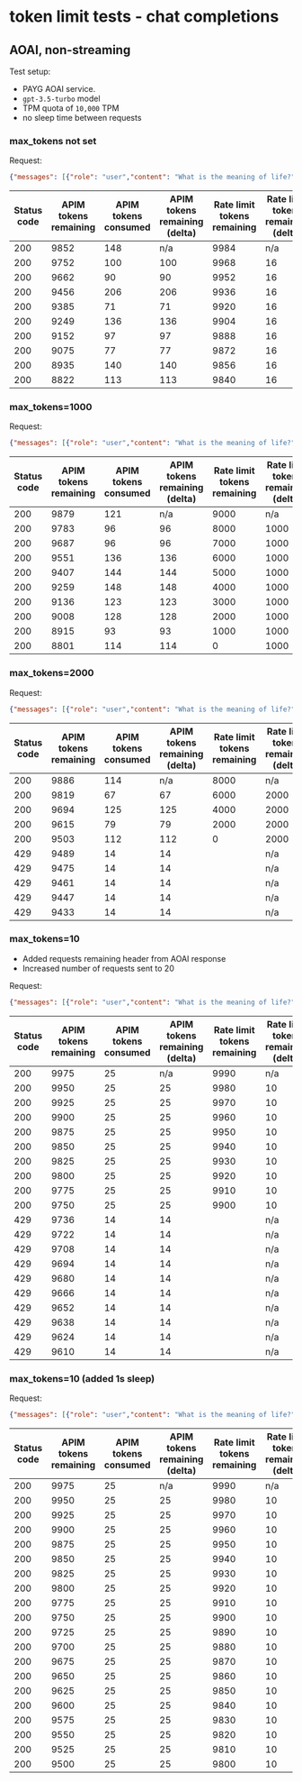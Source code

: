 # token limit tests - chat completions

## AOAI, non-streaming

Test setup:
- PAYG AOAI service.
- `gpt-3.5-turbo` model
- TPM quota of `10,000` TPM
- no sleep time between requests

### max_tokens not set

Request:
```json
{"messages": [{"role": "user","content": "What is the meaning of life?"}],"stream": false}
```

 | Status code | APIM tokens remaining | APIM tokens consumed | APIM tokens remaining (delta) | Rate limit tokens remaining | Rate limit tokens remaining (delta) | Tiktoken count (generated) | Body tokens (prompt) | Body tokens (completion) |
 | ----------- | --------------------- | -------------------- | ----------------------------- | --------------------------- | ----------------------------------- | -------------------------- | -------------------- | ------------------------ |
 | 200         | 9852                  | 148                  | n/a                           | 9984                        | n/a                                 | 133                        | 15                   | 133                      |
 | 200         | 9752                  | 100                  | 100                           | 9968                        | 16                                  | 85                         | 15                   | 85                       |
 | 200         | 9662                  | 90                   | 90                            | 9952                        | 16                                  | 75                         | 15                   | 75                       |
 | 200         | 9456                  | 206                  | 206                           | 9936                        | 16                                  | 191                        | 15                   | 191                      |
 | 200         | 9385                  | 71                   | 71                            | 9920                        | 16                                  | 56                         | 15                   | 56                       |
 | 200         | 9249                  | 136                  | 136                           | 9904                        | 16                                  | 121                        | 15                   | 121                      |
 | 200         | 9152                  | 97                   | 97                            | 9888                        | 16                                  | 82                         | 15                   | 82                       |
 | 200         | 9075                  | 77                   | 77                            | 9872                        | 16                                  | 62                         | 15                   | 62                       |
 | 200         | 8935                  | 140                  | 140                           | 9856                        | 16                                  | 125                        | 15                   | 125                      |
 | 200         | 8822                  | 113                  | 113                           | 9840                        | 16                                  | 98                         | 15                   | 98                       |

### max_tokens=1000

Request:
```json
{"messages": [{"role": "user","content": "What is the meaning of life?"}],"stream": false, "max_tokens": 1000}
```

| Status code | APIM tokens remaining | APIM tokens consumed | APIM tokens remaining (delta) | Rate limit tokens remaining | Rate limit tokens remaining (delta) | Tiktoken count (generated) | Body tokens (prompt) | Body tokens (completion) |
| ----------- | --------------------- | -------------------- | ----------------------------- | --------------------------- | ----------------------------------- | -------------------------- | -------------------- | ------------------------ |
| 200         | 9879                  | 121                  | n/a                           | 9000                        | n/a                                 | 106                        | 15                   | 106                      |
| 200         | 9783                  | 96                   | 96                            | 8000                        | 1000                                | 81                         | 15                   | 81                       |
| 200         | 9687                  | 96                   | 96                            | 7000                        | 1000                                | 81                         | 15                   | 81                       |
| 200         | 9551                  | 136                  | 136                           | 6000                        | 1000                                | 121                        | 15                   | 121                      |
| 200         | 9407                  | 144                  | 144                           | 5000                        | 1000                                | 129                        | 15                   | 129                      |
| 200         | 9259                  | 148                  | 148                           | 4000                        | 1000                                | 133                        | 15                   | 133                      |
| 200         | 9136                  | 123                  | 123                           | 3000                        | 1000                                | 108                        | 15                   | 108                      |
| 200         | 9008                  | 128                  | 128                           | 2000                        | 1000                                | 113                        | 15                   | 113                      |
| 200         | 8915                  | 93                   | 93                            | 1000                        | 1000                                | 78                         | 15                   | 78                       |
| 200         | 8801                  | 114                  | 114                           | 0                           | 1000                                | 99                         | 15                   | 99                       |


### max_tokens=2000

Request:
```json
{"messages": [{"role": "user","content": "What is the meaning of life?"}],"stream": false, "max_tokens": 1000}
```

| Status code | APIM tokens remaining | APIM tokens consumed | APIM tokens remaining (delta) | Rate limit tokens remaining | Rate limit tokens remaining (delta) | Tiktoken count (generated) | Body tokens (prompt) | Body tokens (completion) |
| ----------- | --------------------- | -------------------- | ----------------------------- | --------------------------- | ----------------------------------- | -------------------------- | -------------------- | ------------------------ |
| 200         | 9886                  | 114                  | n/a                           | 8000                        | n/a                                 | 99                         | 15                   | 99                       |
| 200         | 9819                  | 67                   | 67                            | 6000                        | 2000                                | 52                         | 15                   | 52                       |
| 200         | 9694                  | 125                  | 125                           | 4000                        | 2000                                | 110                        | 15                   | 110                      |
| 200         | 9615                  | 79                   | 79                            | 2000                        | 2000                                | 64                         | 15                   | 64                       |
| 200         | 9503                  | 112                  | 112                           | 0                           | 2000                                | 97                         | 15                   | 97                       |
| 429         | 9489                  | 14                   | 14                            |                             | n/a                                 | 0                          |                      |                          |
| 429         | 9475                  | 14                   | 14                            |                             | n/a                                 | 0                          |                      |                          |
| 429         | 9461                  | 14                   | 14                            |                             | n/a                                 | 0                          |                      |                          |
| 429         | 9447                  | 14                   | 14                            |                             | n/a                                 | 0                          |                      |                          |
| 429         | 9433                  | 14                   | 14                            |                             | n/a                                 | 0                          |                      |                          |




### max_tokens=10

- Added requests remaining header from AOAI response
- Increased number of requests sent to 20

Request:
```json
{"messages": [{"role": "user","content": "What is the meaning of life?"}],"stream": false, "max_tokens": 10}
```

| Status code | APIM tokens remaining | APIM tokens consumed | APIM tokens remaining (delta) | Rate limit tokens remaining | Rate limit tokens remaining (delta) | Rate limit requests remaining | Rate limit requests remaining (delta) | Tiktoken count (generated) | Body tokens (prompt) | Body tokens (completion) |
| ----------- | --------------------- | -------------------- | ----------------------------- | --------------------------- | ----------------------------------- | ----------------------------- | ------------------------------------- | -------------------------- | -------------------- | ------------------------ |
| 200         | 9975                  | 25                   | n/a                           | 9990                        | n/a                                 | 9                             | n/a                                   | 10                         | 15                   | 10                       |
| 200         | 9950                  | 25                   | 25                            | 9980                        | 10                                  | 8                             | 1                                     | 10                         | 15                   | 10                       |
| 200         | 9925                  | 25                   | 25                            | 9970                        | 10                                  | 7                             | 1                                     | 10                         | 15                   | 10                       |
| 200         | 9900                  | 25                   | 25                            | 9960                        | 10                                  | 6                             | 1                                     | 10                         | 15                   | 10                       |
| 200         | 9875                  | 25                   | 25                            | 9950                        | 10                                  | 5                             | 1                                     | 10                         | 15                   | 10                       |
| 200         | 9850                  | 25                   | 25                            | 9940                        | 10                                  | 4                             | 1                                     | 10                         | 15                   | 10                       |
| 200         | 9825                  | 25                   | 25                            | 9930                        | 10                                  | 3                             | 1                                     | 10                         | 15                   | 10                       |
| 200         | 9800                  | 25                   | 25                            | 9920                        | 10                                  | 2                             | 1                                     | 10                         | 15                   | 10                       |
| 200         | 9775                  | 25                   | 25                            | 9910                        | 10                                  | 1                             | 1                                     | 10                         | 15                   | 10                       |
| 200         | 9750                  | 25                   | 25                            | 9900                        | 10                                  | 0                             | 1                                     | 10                         | 15                   | 10                       |
| 429         | 9736                  | 14                   | 14                            |                             | n/a                                 |                               | n/a                                   | 0                          |                      |                          |
| 429         | 9722                  | 14                   | 14                            |                             | n/a                                 |                               | n/a                                   | 0                          |                      |                          |
| 429         | 9708                  | 14                   | 14                            |                             | n/a                                 |                               | n/a                                   | 0                          |                      |                          |
| 429         | 9694                  | 14                   | 14                            |                             | n/a                                 |                               | n/a                                   | 0                          |                      |                          |
| 429         | 9680                  | 14                   | 14                            |                             | n/a                                 |                               | n/a                                   | 0                          |                      |                          |
| 429         | 9666                  | 14                   | 14                            |                             | n/a                                 |                               | n/a                                   | 0                          |                      |                          |
| 429         | 9652                  | 14                   | 14                            |                             | n/a                                 |                               | n/a                                   | 0                          |                      |                          |
| 429         | 9638                  | 14                   | 14                            |                             | n/a                                 |                               | n/a                                   | 0                          |                      |                          |
| 429         | 9624                  | 14                   | 14                            |                             | n/a                                 |                               | n/a                                   | 0                          |                      |                          |
| 429         | 9610                  | 14                   | 14                            |                             | n/a                                 |                               | n/a                                   | 0                          |                      |                          |





### max_tokens=10 (added 1s sleep)


Request:
```json
{"messages": [{"role": "user","content": "What is the meaning of life?"}],"stream": false, "max_tokens": 10}
```


| Status code | APIM tokens remaining | APIM tokens consumed | APIM tokens remaining (delta) | Rate limit tokens remaining | Rate limit tokens remaining (delta) | Rate limit requests remaining | Rate limit requests remaining (delta) | Tiktoken count (generated) | Body tokens (prompt) | Body tokens (completion) |
| ----------- | --------------------- | -------------------- | ----------------------------- | --------------------------- | ----------------------------------- | ----------------------------- | ------------------------------------- | -------------------------- | -------------------- | ------------------------ |
| 200         | 9975                  | 25                   | n/a                           | 9990                        | n/a                                 | 9                             | n/a                                   | 10                         | 15                   | 10                       |
| 200         | 9950                  | 25                   | 25                            | 9980                        | 10                                  | 8                             | 1                                     | 10                         | 15                   | 10                       |
| 200         | 9925                  | 25                   | 25                            | 9970                        | 10                                  | 7                             | 1                                     | 10                         | 15                   | 10                       |
| 200         | 9900                  | 25                   | 25                            | 9960                        | 10                                  | 6                             | 1                                     | 10                         | 15                   | 10                       |
| 200         | 9875                  | 25                   | 25                            | 9950                        | 10                                  | 5                             | 1                                     | 10                         | 15                   | 10                       |
| 200         | 9850                  | 25                   | 25                            | 9940                        | 10                                  | 4                             | 1                                     | 10                         | 15                   | 10                       |
| 200         | 9825                  | 25                   | 25                            | 9930                        | 10                                  | 3                             | 1                                     | 10                         | 15                   | 10                       |
| 200         | 9800                  | 25                   | 25                            | 9920                        | 10                                  | 2                             | 1                                     | 10                         | 15                   | 10                       |
| 200         | 9775                  | 25                   | 25                            | 9910                        | 10                                  | 2                             | 0                                     | 10                         | 15                   | 10                       |
| 200         | 9750                  | 25                   | 25                            | 9900                        | 10                                  | 2                             | 0                                     | 10                         | 15                   | 10                       |
| 200         | 9725                  | 25                   | 25                            | 9890                        | 10                                  | 2                             | 0                                     | 10                         | 15                   | 10                       |
| 200         | 9700                  | 25                   | 25                            | 9880                        | 10                                  | 2                             | 0                                     | 10                         | 15                   | 10                       |
| 200         | 9675                  | 25                   | 25                            | 9870                        | 10                                  | 2                             | 0                                     | 10                         | 15                   | 10                       |
| 200         | 9650                  | 25                   | 25                            | 9860                        | 10                                  | 2                             | 0                                     | 10                         | 15                   | 10                       |
| 200         | 9625                  | 25                   | 25                            | 9850                        | 10                                  | 2                             | 0                                     | 10                         | 15                   | 10                       |
| 200         | 9600                  | 25                   | 25                            | 9840                        | 10                                  | 2                             | 0                                     | 10                         | 15                   | 10                       |
| 200         | 9575                  | 25                   | 25                            | 9830                        | 10                                  | 2                             | 0                                     | 10                         | 15                   | 10                       |
| 200         | 9550                  | 25                   | 25                            | 9820                        | 10                                  | 2                             | 0                                     | 10                         | 15                   | 10                       |
| 200         | 9525                  | 25                   | 25                            | 9810                        | 10                                  | 2                             | 0                                     | 10                         | 15                   | 10                       |
| 200         | 9500                  | 25                   | 25                            | 9800                        | 10                                  | 2                             | 0                                     | 10                         | 15                   | 10                       |